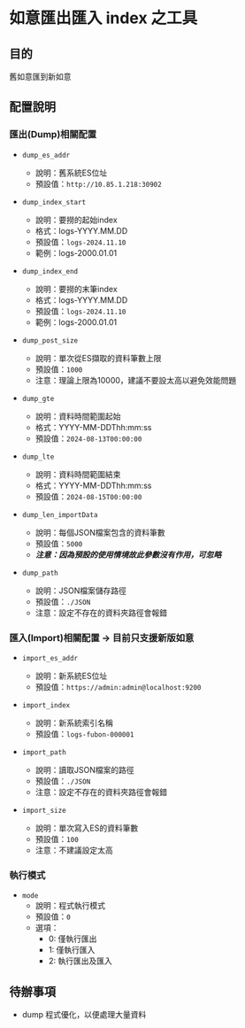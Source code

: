 # 如意匯出匯入 index 之工具

## 目的
舊如意匯到新如意

## 配置說明

### 匯出(Dump)相關配置
- `dump_es_addr`
  - 說明：舊系統ES位址
  - 預設值：`http://10.85.1.218:30902`

- `dump_index_start`
  - 說明：要撈的起始index
  - 格式：logs-YYYY.MM.DD
  - 預設值：`logs-2024.11.10`
  - 範例：logs-2000.01.01

- `dump_index_end`
  - 說明：要撈的末筆index
  - 格式：logs-YYYY.MM.DD
  - 預設值：`logs-2024.11.10`
  - 範例：logs-2000.01.01

- `dump_post_size`
  - 說明：單次從ES擷取的資料筆數上限
  - 預設值：`1000`
  - 注意：理論上限為10000，建議不要設太高以避免效能問題

- `dump_gte`
  - 說明：資料時間範圍起始
  - 格式：YYYY-MM-DDThh:mm:ss
  - 預設值：`2024-08-13T00:00:00`

- `dump_lte`
  - 說明：資料時間範圍結束
  - 格式：YYYY-MM-DDThh:mm:ss
  - 預設值：`2024-08-15T00:00:00`

- `dump_len_importData`
  - 說明：每個JSON檔案包含的資料筆數
  - 預設值：`5000`
  - ***注意：因為預設的使用情境故此參數沒有作用，可忽略***

- `dump_path`
  - 說明：JSON檔案儲存路徑
  - 預設值：`./JSON`
  - 注意：設定不存在的資料夾路徑會報錯

### 匯入(Import)相關配置 -> 目前只支援新版如意
- `import_es_addr`
  - 說明：新系統ES位址
  - 預設值：`https://admin:admin@localhost:9200`

- `import_index`
  - 說明：新系統索引名稱
  - 預設值：`logs-fubon-000001`

- `import_path`
  - 說明：讀取JSON檔案的路徑
  - 預設值：`./JSON`
  - 注意：設定不存在的資料夾路徑會報錯

- `import_size`
  - 說明：單次寫入ES的資料筆數
  - 預設值：`100`
  - 注意：不建議設定太高

### 執行模式
- `mode`
  - 說明：程式執行模式
  - 預設值：`0`
  - 選項：
    - 0: 僅執行匯出
    - 1: 僅執行匯入
    - 2: 執行匯出及匯入

## 待辦事項
- dump 程式優化，以便處理大量資料
